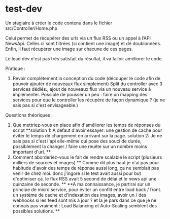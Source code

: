 test-dev
========

Un stagiaire à créer le code contenu dans le fichier src/Controller/Home.php

Celui permet de récupérer des urls via un flux RSS ou un appel à l’API NewsApi. 
Celles ci sont filtrées (si contient une image) et dé doublonnées. 
Enfin, il faut récupérer une image sur chacune de ces pages.

Le lead dev n'est pas très satisfait du résultat, il va falloir améliorer le code.

Pratique : 
1. Revoir complètement la conception du code (découper le code afin de pouvoir ajouter de nouveaux flux simplement) 
Split du controller avec 3 services dédiés., ajout de nouveaux flux via un nouveau service à implémenter. 
Possible de pousser un peu : faire un mapping des services pour que le controller les récupère de façon dynamique ? (je ne sais pas si c'est envisageable.)


Questions théoriques : 
1. Que mettriez-vous en place afin d'améliorer les temps de réponses du script
**solution 1: A defaut d'avoir essayer: une gestion de cache pour éviter le temps de chargement en arrivant sur la page.
solution 2: Je ne sais pas si c'est l'api elle-même qui pose des souci de durée, possiblement la changer / faire une reuête sur un nombre moins important d'url.
**
2. Comment aborderiez-vous le fait de rendre scalable le script (plusieurs milliers de sources et images)
 **  Comme dit plus haut je n'ai pas pour habitude d'avoir des temps de réponse aussi long, ça ne semblait pas venir de chez moi. donc j'ingore si le test avait aussi pour but d'optimiser ça.
   le flux RSS avait 5 second de délai et le news api une quinzaine de seconde.
   **
  **A ma connaissance, je partirai sur un principe de micro service, pour éviter un conflit entre load back / front.
  un système de cache et d'indexation des images, avoir un / des webhooks si les feed sont mis à jour ?
  et la je pars dans ce que je ne connais pas vraiment : Load Balancing et Auto-Scaling semblent des possibles solutions. **





